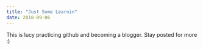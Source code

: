 ```yaml
---
title: "Just Some Learnin"
date: 2018-09-06
---
```


This is lucy practicing github and becoming a blogger. Stay posted for more :)
